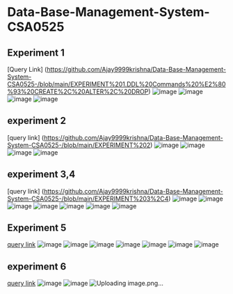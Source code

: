# Data-Base-Management-System-CSA0525
## Experiment 1
[Query Link] 
(https://github.com/Ajay9999krishna/Data-Base-Management-System-CSA0525-/blob/main/EXPERIMENT%201.DDL%20Commands%20%E2%80%93%20CREATE%2C%20ALTER%2C%20DROP)
![image](https://user-images.githubusercontent.com/113514165/193735816-5ac1345c-585d-4450-8d6f-2ee24d00fe68.png)
![image](https://user-images.githubusercontent.com/113514165/193735869-307d7f77-e0d1-44bd-ab24-280628548706.png)
![image](https://user-images.githubusercontent.com/113514165/193735915-697027fa-34c4-41e3-a70e-3aaa2a800846.png)
![image](https://user-images.githubusercontent.com/113514165/193735942-0eea1e67-0ef8-4757-804f-7e70cbcf1609.png)

## experiment 2
[query link]
(https://github.com/Ajay9999krishna/Data-Base-Management-System-CSA0525-/blob/main/EXPERIMENT%202)
![image](https://user-images.githubusercontent.com/113514165/193736303-08e847c8-67b6-48eb-bd26-76bae4638c25.png)
![image](https://user-images.githubusercontent.com/113514165/193736339-8ef17bf7-31c0-47fc-b185-79d1377a9ccd.png)
![image](https://user-images.githubusercontent.com/113514165/193736365-aa93c0b8-60cc-4e6e-9b96-bfe28927321e.png)
![image](https://user-images.githubusercontent.com/113514165/193736415-4181ca54-87bf-47c6-bcc5-2b9eee6f4d0c.png)

## experiment 3,4
[query link] (https://github.com/Ajay9999krishna/Data-Base-Management-System-CSA0525-/blob/main/EXPERIMENT%203%2C4)
![image](https://user-images.githubusercontent.com/113514165/193742172-4e944d87-d0f3-4538-8b9c-d54b018c2ab8.png)
![image](https://user-images.githubusercontent.com/113514165/193742200-2c966c94-4fd7-4d6d-9d7e-92d5e82ce703.png)
![image](https://user-images.githubusercontent.com/113514165/193742236-03ad9d13-0045-4726-aae4-0578a7717828.png)
![image](https://user-images.githubusercontent.com/113514165/193742253-a932cec5-36f6-4fef-8c18-1bd79d9ddf6e.png)
![image](https://user-images.githubusercontent.com/113514165/193742275-2fc1dbd0-e9fc-404d-9c81-e1654ffd5584.png)
![image](https://user-images.githubusercontent.com/113514165/193742295-da8251a3-9530-4f08-8003-27810baee4a9.png)
![image](https://user-images.githubusercontent.com/113514165/193742317-e9ef7615-bfcf-475a-b1bd-8925d12e7806.png)

## Experiment 5
[query link](https://github.com/Ajay9999krishna/Data-Base-Management-System-CSA0525-/blob/main/EXPERIMENT%205)
![image](https://user-images.githubusercontent.![image](https://user-images.githubusercontent.com/113514165/193743579-666a6b37-5379-4270-99b6-7081f7c2a62c.png)com/113514165/193742759-046738b0-0a6b-413e-931e-7e5848bbe02c.png)
![image](https://user-images.githubusercontent.com/113514165/193742456-71f359ad-baea-41a0-b580-00611f354f39.png)
![image](https://user-images.githubusercontent.com/113514165/193742508-84f3d7fc-e6aa-4a9a-986d-8d518f875ec1.png)
![image](https://user-images.githubusercontent.com/113514165/193742530-8da7fa87-ea11-42bb-aa68-1deaf6d66ab5.png)
![image](https://user-images.githubusercontent.com/113514165/193742921-4652c860-daa7-4976-86c8-f27d94024be8.png)
![image](https://user-images.githubusercontent.com/113514165/193742942-3d1cec69-3692-40be-9b76-d117a3e59212.png)
![image](https://user-images.githubusercontent.com/113514165/193742976-e95390a7-65cb-4b08-80aa-17d2d283cbb0.png)

## experiment 6
[query link](https://github.com/Ajay9999krishna/Data-Base-Management-System-CSA0525-/blob/main/EXPERIMENT%206)
![image](https://user-images.githubusercontent.com/113514165/193743528-59bf8caf-f0d6-4837-a91f-997924ba7df9.png)
![image](https://user-images.githubusercontent.com/113514165/193743548-1e8098ac-26e8-43a1-bca3-6efd6460e040.png)
![Uploading image.png…]()
